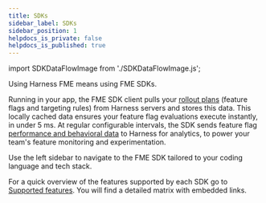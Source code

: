 ```yaml
---
title: SDKs
sidebar_label: SDKs
sidebar_position: 1
helpdocs_is_private: false
helpdocs_is_published: true
---
```


import SDKDataFlowImage from './SDKDataFlowImage.js';

Using Harness FME means using FME SDKs.

<SDKDataFlowImage />

Running in your app, the FME SDK client pulls your [rollout plans](docs/feature-management-experimentation/10-getting-started/docs/key-concepts/fme-payload.md) (feature flags and targeting rules) from Harness servers and stores this data. This locally cached data ensures your feature flag evaluations execute instantly, in under 5 ms. At regular configurable intervals, the SDK sends feature flag [performance and behavioral data](docs/feature-management-experimentation/10-getting-started/docs/key-concepts/fme-payload.md) to Harness for analytics, to power your team's feature monitoring and experimentation.

Use the left sidebar to navigate to the FME SDK tailored to your coding language and tech stack.

For a quick overview of the features supported by each SDK go to [Supported features](/docs/feature-management-experimentation/getting-started/whats-supported#fme-sdk-supported-features). You will find a detailed matrix with embedded links.